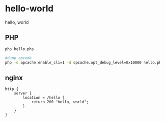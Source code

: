 # hello-world

hello, world

## PHP

```bash
php hello.php

#dump opcode
php -d opcache.enable_cli=1 -d opcache.opt_debug_level=0x10000 hello.php
```

## nginx

```nginx
http {
    server {
        location = /hello {
            return 200 "hello, world";
        }
    }
}
```
